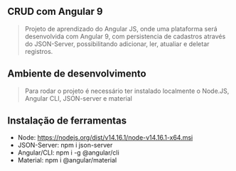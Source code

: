 ## CRUD com Angular 9
> Projeto de aprendizado do Angular JS, onde uma plataforma será desenvolvida com Angular 9, com persistencia de cadastros através do JSON-Server, possibilitando adicionar, ler, atualiar e deletar registros.

## Ambiente de desenvolvimento
> Para rodar o projeto é necessário ter instalado localmente o Node.JS, Angular CLI, JSON-server e material

## Instalação de ferramentas
* Node: https://nodejs.org/dist/v14.16.1/node-v14.16.1-x64.msi
* JSON-Server: npm i json-server
* Angular/CLI: npm i -g @angular/cli
* Material: npm i @angular/material
